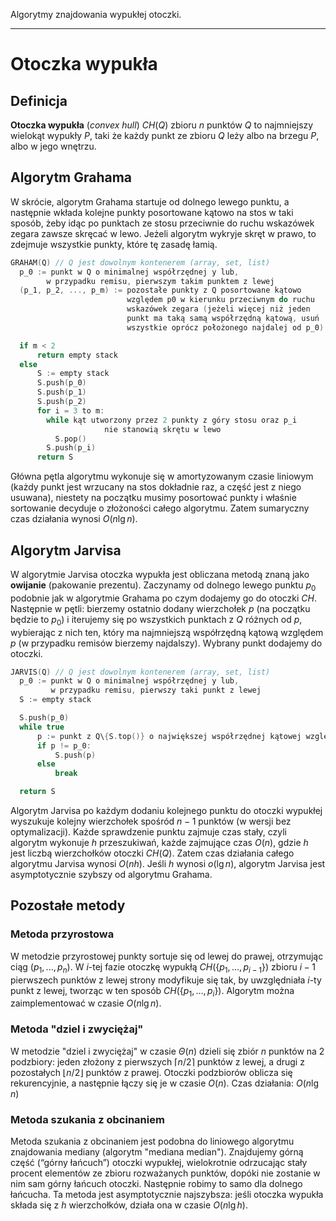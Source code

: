 Algorytmy znajdowania wypukłej otoczki.

---

# Otoczka wypukła

## Definicja

**Otoczka wypukła** (*convex hull*) $\mathit{CH}(Q)$ zbioru $n$ punktów $Q$ to najmniejszy wielokąt wypukły $P$, taki że każdy punkt ze zbioru $Q$ leży albo na brzegu $P$, albo w jego wnętrzu.

## Algorytm Grahama
W skrócie, algorytm Grahama startuje od dolnego lewego punktu, a następnie wkłada kolejne punkty posortowane kątowo na stos w taki sposób, żeby idąc po punktach ze stosu przeciwnie do ruchu wskazówek zegara zawsze skręcać w lewo. Jeżeli algorytm wykryje skręt w prawo, to zdejmuje wszystkie punkty, które tę zasadę łamią.

````c
GRAHAM(Q) // Q jest dowolnym kontenerem (array, set, list)
  p_0 := punkt w Q o minimalnej współrzędnej y lub,
        w przypadku remisu, pierwszym takim punktem z lewej
  (p_1, p_2, ..., p_m) := pozostałe punkty z Q posortowane kątowo
                          względem p0 w kierunku przeciwnym do ruchu
                          wskazówek zegara (jeżeli więcej niż jeden
                          punkt ma taką samą współrzędną kątową, usuń
                          wszystkie oprócz położonego najdalej od p_0)

  if m < 2
      return empty stack
  else
      S := empty stack
      S.push(p_0)
      S.push(p_1)
      S.push(p_2)
      for i = 3 to m:
        while kąt utworzony przez 2 punkty z góry stosu oraz p_i
                     nie stanowią skrętu w lewo
          S.pop()
        S.push(p_i)
      return S
````

Główna pętla algorytmu wykonuje się w amortyzowanym czasie liniowym (każdy punkt jest wrzucany na stos dokładnie raz, a część jest z niego usuwana), niestety na początku musimy posortować punkty i właśnie sortowanie decyduje o złożoności całego algorytmu.
Zatem sumaryczny czas działania wynosi $O(n \lg n)$.

## Algorytm Jarvisa
W algorytmie Jarvisa otoczka wypukła jest obliczana metodą znaną jako **owijanie** (pakowanie prezentu).
Zaczynamy od dolnego lewego punktu $p_0$ podobnie jak w algorytmie Grahama po czym dodajemy go do otoczki $\mathit{CH}$.
Następnie w pętli: bierzemy ostatnio dodany wierzchołek $p$ (na początku będzie to $p_0$) i iterujemy się po wszystkich punktach z $Q$ różnych od $p$, wybierając z nich ten, który ma najmniejszą współrzędną kątową względem $p$ (w przypadku remisów bierzemy najdalszy).
Wybrany punkt dodajemy do otoczki.

````c
JARVIS(Q) // Q jest dowolnym kontenerem (array, set, list)
  p_0 := punkt w Q o minimalnej współrzędnej y lub,
         w przypadku remisu, pierwszy taki punkt z lewej
  S := empty stack

  S.push(p_0)
  while true
      p := punkt z Q\{S.top()} o największej współrzędnej kątowej względem S.top()
      if p != p_0:
          S.push(p)
      else
          break

  return S
````

Algorytm Jarvisa po każdym dodaniu kolejnego punktu do otoczki wypukłej wyszukuje kolejny wierzchołek spośród $n-1$ punktów (w wersji bez optymalizacji).
Każde sprawdzenie punktu zajmuje czas stały, czyli algorytm wykonuje $h$ przeszukiwań, każde zajmujące czas $O(n)$, gdzie $h$ jest liczbą wierzchołków otoczki $\mathit{CH}(Q)$.
Zatem czas działania całego algorytmu Jarvisa wynosi $O(nh)$.
Jeśli $h$ wynosi $o(\lg n)$, algorytm Jarvisa jest asymptotycznie szybszy od algorytmu Grahama.

## Pozostałe metody

### Metoda przyrostowa
W metodzie przyrostowej punkty sortuje się od lewej do prawej, otrzymując ciąg $(p_1, ..., p_n)$.
W $i$-tej fazie otoczkę wypukłą $\mathit{CH}(\{p_1, ..., p_{i-1}\})$ zbioru $i-1$ pierwszech punktów z lewej strony modyfikuje się tak, by uwzględniała $i$-ty punkt z lewej, tworząc w ten sposób $\mathit{CH}(\{p_1, ..., p_i\})$.
Algorytm można zaimplementować w czasie $O(n \lg n)$.

### Metoda "dziel i zwyciężaj"
W metodzie "dziel i zwyciężaj" w czasie $\Theta(n)$ dzieli się zbiór $n$ punktów na 2 podzbiory:
jeden złożony z pierwszych $\lceil n/2 \rceil$ punktów z lewej, a drugi z pozostałych $\lfloor n/2 \rfloor$ punktów z prawej.
Otoczki podzbiorów oblicza się rekurencyjnie, a następnie łączy się je w czasie $O(n)$.
Czas działania: $O(n \lg n)$

### Metoda szukania z obcinaniem
Metoda szukania z obcinaniem jest podobna do liniowego algorytmu znajdowania mediany (algorytm "mediana median"). Znajdujemy górną część (“górny łańcuch”) otoczki wypukłej, wielokrotnie odrzucając stały procent elementów ze zbioru rozważanych punktów, dopóki nie zostanie w nim sam górny łańcuch otoczki. Następnie robimy to samo dla dolnego łańcucha. Ta metoda jest asymptotycznie najszybsza: jeśli otoczka wypukła składa się z $h$ wierzchołków, działa ona w czasie $O(n \lg h)$.
